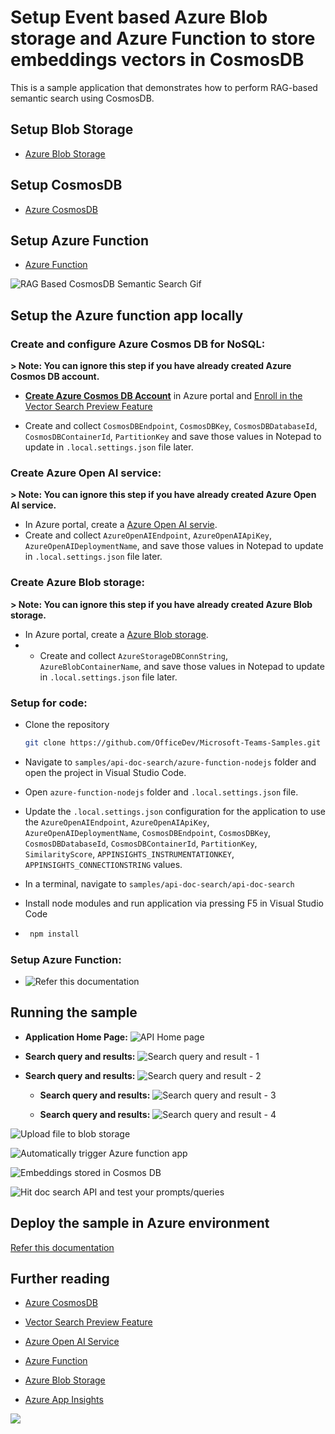 
# Setup Event based Azure Blob storage and Azure Function to store embeddings vectors in CosmosDB

This is a sample application that demonstrates how to perform RAG-based semantic search using CosmosDB.

## Setup Blob Storage
- [Azure Blob Storage](https://learn.microsoft.com/en-us/azure/storage/blobs/storage-blobs-introduction)

## Setup CosmosDB
- [Azure CosmosDB](https://learn.microsoft.com/en-us/azure/cosmos-db/nosql/vector-search)

## Setup Azure Function
- [Azure Function](https://learn.microsoft.com/en-us/azure/azure-functions/functions-event-grid-blob-trigger?pivots=programming-language-javascript)

![RAG Based CosmosDB Semantic Search Gif](Images/rag-based-cosmos-db.gif)

## Setup the Azure function app locally

### Create and configure Azure Cosmos DB for NoSQL:
**> Note: You can ignore this step if you have already created Azure Cosmos DB account.**

 - **[Create Azure Cosmos DB Account](https://learn.microsoft.com/en-us/azure/cosmos-db/nosql/quickstart-portal#create-account)** in Azure portal and [Enroll in the Vector Search Preview Feature](https://learn.microsoft.com/en-us/azure/cosmos-db/nosql/vector-search#enroll-in-the-vector-search-preview-feature)
  
 - Create and collect `CosmosDBEndpoint`, `CosmosDBKey`, `CosmosDBDatabaseId`, `CosmosDBContainerId`, `PartitionKey` and save those values in Notepad to update in `.local.settings.json` file later.

### Create Azure Open AI service:
**> Note: You can ignore this step if you have already created Azure Open AI service.**
- In Azure portal, create a [Azure Open AI servie](https://learn.microsoft.com/en-us/azure/ai-services/openai/how-to/create-resource?pivots=web-portal).
- Create and collect `AzureOpenAIEndpoint`, `AzureOpenAIApiKey`, `AzureOpenAIDeploymentName`, and save those values in Notepad to update in `.local.settings.json` file later.

### Create Azure Blob storage:
**> Note: You can ignore this step if you have already created Azure Blob storage.**

- In Azure portal, create a [Azure Blob storage](https://learn.microsoft.com/en-us/azure/storage/blobs/storage-blobs-introduction).
- - Create and collect `AzureStorageDBConnString`, `AzureBlobContainerName`, and save those values in Notepad to update in `.local.settings.json` file later.

   
### Setup for code:

  - Clone the repository

    ```bash
    git clone https://github.com/OfficeDev/Microsoft-Teams-Samples.git
    ```
  - Navigate to `samples/api-doc-search/azure-function-nodejs` folder and open the project in Visual Studio Code.
  - Open `azure-function-nodejs` folder and `.local.settings.json` file.
  - Update the `.local.settings.json` configuration for the application to use the `AzureOpenAIEndpoint`, `AzureOpenAIApiKey`, `AzureOpenAIDeploymentName`, `CosmosDBEndpoint`, `CosmosDBKey`, `CosmosDBDatabaseId`, `CosmosDBContainerId`, `PartitionKey`, `SimilarityScore`, `APPINSIGHTS_INSTRUMENTATIONKEY`, `APPINSIGHTS_CONNECTIONSTRING` values.
  - In a terminal, navigate to `samples/api-doc-search/api-doc-search`

 - Install node modules and run application via pressing F5 in Visual Studio Code
 - 
   ```bash
    npm install
   ```

### Setup Azure Function:    
- ![Refer this documentation]()


## Running the sample

- **Application Home Page:**
![API Home page](Images/1.app-home-page.png)


- **Search query and results:**
![Search query and result - 1](Images/2.search-result-postman-1.png)


- **Search query and results:**
![Search query and result - 2](Images/3.search-result-postman-2.png)


  - **Search query and results:**
![Search query and result - 3](Images/4.search-result-postman-3.png)
  
  - **Search query and results:**
![Search query and result - 4](Images/5.search-result-web.png)

![Upload file to blob storage](Images/blob-container.png)

![Automatically trigger Azure function app](Images/azure-function-invocation.png)

![Embeddings stored in Cosmos DB](Images/cosmos-db-embeddings.png)

![Hit doc search API and test your prompts/queries](Images/search-result-postman.png)

## Deploy the sample in Azure environment

[Refer this documentation](https://learn.microsoft.com/en-us/azure/app-service/quickstart-nodejs?tabs=windows&pivots=development-environment-vscode#configure-the-app-service-app-and-deploy-code)

## Further reading

- [Azure CosmosDB](https://learn.microsoft.com/en-us/azure/cosmos-db/nosql/vector-search)

- [Vector Search Preview Feature](https://learn.microsoft.com/en-us/azure/cosmos-db/nosql/vector-search#enroll-in-the-vector-search-preview-feature)

- [Azure Open AI Service](https://learn.microsoft.com/en-us/azure/ai-services/openai/overview)

- [Azure Function](https://learn.microsoft.com/en-us/azure/azure-functions/functions-event-grid-blob-trigger?pivots=programming-language-javascript)

- [Azure Blob Storage](https://learn.microsoft.com/en-us/azure/storage/blobs/storage-blobs-introduction)

- [Azure App Insights](https://learn.microsoft.com/en-us/azure/azure-monitor/app/nodejs)


<img src="https://pnptelemetry.azurewebsites.net/microsoft-teams-samples/samples/api-doc-search" />